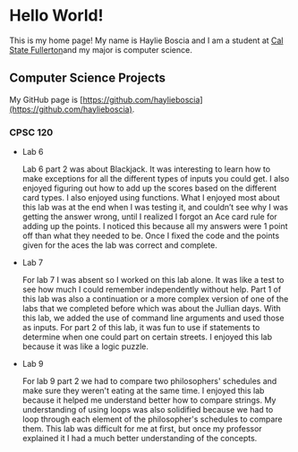 # Hello World!

This is my home page! My name is Haylie Boscia and I am a student at [Cal State Fullerton](http://www.fullerton.edu/)and my major is computer science.

## Computer Science Projects

My GitHub page is [https://github.com/haylieboscia](https://github.com/haylieboscia).

### CPSC 120

* Lab 6

    Lab 6 part 2 was about Blackjack. It was interesting to learn how to make exceptions for all the different types of inputs you could get. I also enjoyed figuring out how to add up the scores based on the different card types. I also enjoyed using functions. What I enjoyed most about this lab was at the end when I was testing it, and couldn’t see why I was getting the answer wrong, until I realized I forgot an Ace card rule for adding up the points. I noticed this because all my answers were 1 point off than what they needed to be. Once I fixed the code and the points given for the aces the lab was correct and complete. 

* Lab 7

    For lab 7 I was absent so I worked on this lab alone. It was like a test to see how much I could remember independently without help. Part 1 of this lab was also a continuation or a more complex version of one of the labs that we completed before which was about the Jullian days. With this lab, we added the use of command line arguments and used those as inputs. For part 2 of this lab, it was fun to use if statements to determine when one could part on certain streets. I enjoyed this lab because it was like a logic puzzle.

* Lab 9

    For lab 9 part 2 we had to compare two philosophers' schedules and make sure they weren't eating at the same time. I enjoyed this lab because it helped me understand better how to compare strings. My understanding of using loops was also solidified because we had to loop through each element of the philosopher's schedules to compare them. This lab was difficult for me at first, but once my professor explained it I had a much better understanding of the concepts. 

